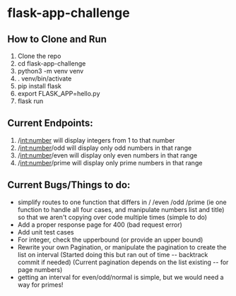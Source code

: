 # flask-app-challenge

## How to Clone and Run 
1. Clone the repo
2. cd flask-app-challenge
3. python3 -m venv venv
4. . venv/bin/activate
5. pip install flask
6. export FLASK_APP=hello.py
7. flask run

## Current Endpoints: 
1. /<int:number> will display integers from 1 to that number
2. /<int:number>/odd will display only odd numbers in that range
3. /<int:number>/even will display only even numbers in that range
4. /<int:number>/prime will display only prime numbers in that range

## Current Bugs/Things to do:
- simplify routes to one function that differs in / /even /odd /prime
(ie one function to handle all four cases, and manipulate numbers list and title)
        so that we aren't copying over code multiple times (simple to do)
- Add a proper response page for 400 (bad request error)
- Add unit test cases
- For integer, check the upperbound (or provide an upper bound)
- Rewrite your own Pagination, or manipulate the pagination to create the list on interval
(Started doing this but ran out of time -- backtrack commit if needed)
(Current pagination depends on the list existing -- for page numbers)
- getting an interval for even/odd/normal is simple, but we would need a way for primes!